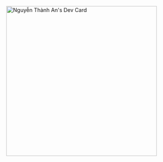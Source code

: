 <a href="https://app.daily.dev/MefoBeso"><img src="https://api.daily.dev/devcards/0cd9d07721c2446582dbcce8823aadf0.png?r=dka" width="400" alt="Nguyễn Thành An's Dev Card"/></a>
